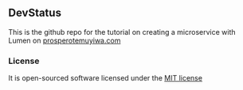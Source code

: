 ## DevStatus

This is the github repo for the tutorial on creating a microservice with Lumen on [prosperotemuyiwa.com](http://prosperotemuyiwa.com/developing-a-micro-service-with-lumen/)


### License

It is open-sourced software licensed under the [MIT license](http://opensource.org/licenses/MIT)
